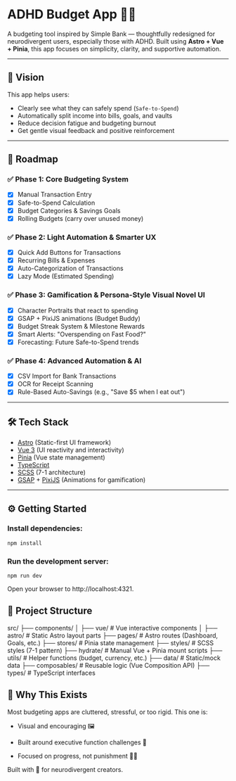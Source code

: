 # ADHD Budget App 🧠💸

A budgeting tool inspired by Simple Bank — thoughtfully redesigned for neurodivergent users, especially those with ADHD. Built using **Astro + Vue + Pinia**, this app focuses on simplicity, clarity, and supportive automation.

---

## 🎯 Vision

This app helps users:

- Clearly see what they can safely spend (`Safe-to-Spend`)
- Automatically split income into bills, goals, and vaults
- Reduce decision fatigue and budgeting burnout
- Get gentle visual feedback and positive reinforcement

---

## 🚧 Roadmap

### ✅ Phase 1: Core Budgeting System

- [x] Manual Transaction Entry
- [x] Safe-to-Spend Calculation
- [x] Budget Categories & Savings Goals
- [x] Rolling Budgets (carry over unused money)

### ✅ Phase 2: Light Automation & Smarter UX

- [x] Quick Add Buttons for Transactions
- [x] Recurring Bills & Expenses
- [x] Auto-Categorization of Transactions
- [x] Lazy Mode (Estimated Spending)

### ✅ Phase 3: Gamification & Persona-Style Visual Novel UI

- [x] Character Portraits that react to spending
- [x] GSAP + PixiJS animations (Budget Buddy)
- [x] Budget Streak System & Milestone Rewards
- [x] Smart Alerts: "Overspending on Fast Food?"
- [x] Forecasting: Future Safe-to-Spend trends

### ✅ Phase 4: Advanced Automation & AI

- [x] CSV Import for Bank Transactions
- [x] OCR for Receipt Scanning
- [x] Rule-Based Auto-Savings (e.g., "Save $5 when I eat out")

---

## 🛠️ Tech Stack

- [Astro](https://astro.build) (Static-first UI framework)
- [Vue 3](https://vuejs.org) (UI reactivity and interactivity)
- [Pinia](https://pinia.vuejs.org) (Vue state management)
- [TypeScript](https://www.typescriptlang.org)
- [SCSS](https://sass-lang.com) (7-1 architecture)
- [GSAP](https://greensock.com/gsap/) + [PixiJS](https://pixijs.com) (Animations for gamification)

---

## ⚙️ Getting Started

### Install dependencies:

```bash
npm install
```

### Run the development server:

```
npm run dev
```

Open your browser to http://localhost:4321.

## 📁 Project Structure

src/
├── components/
│ ├── vue/ # Vue interactive components
│ ├── astro/ # Static Astro layout parts
├── pages/ # Astro routes (Dashboard, Goals, etc.)
├── stores/ # Pinia state management
├── styles/ # SCSS styles (7-1 pattern)
├── hydrate/ # Manual Vue + Pinia mount scripts
├── utils/ # Helper functions (budget, currency, etc.)
├── data/ # Static/mock data
├── composables/ # Reusable logic (Vue Composition API)
├── types/ # TypeScript interfaces

## 🧠 Why This Exists

Most budgeting apps are cluttered, stressful, or too rigid. This one is:

- Visual and encouraging 🖼️

- Built around executive function challenges 🧩

- Focused on progress, not punishment 🧘‍♂️

Built with 💙 for neurodivergent creators.
